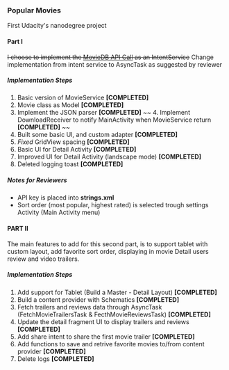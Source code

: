 ### Popular Movies

First Udacity's nanodegree project

#### Part I 

~~I choose to implement the [MovieDB API Call](http://api.themoviedb.org/3/discover/movie?api_key=) as an IntentService~~
Change implementation from intent service to AsyncTask as suggested by reviewer

##### Implementation Steps

1. Basic version of MovieService **[COMPLETED]**
2. Movie class as Model **[COMPLETED]**
3. Implement the JSON parser **[COMPLETED]**
~~ 4. Implement DownloadReceiver to notify MainActivity when MovieService return **[COMPLETED]** ~~
5. Built some basic UI, and custom adapter **[COMPLETED]**
6. _Fixed_ GridView spacing **[COMPLETED]**
7. Basic UI for Detail Activity **[COMPLETED]**
8. Improved UI for Detail Activity (landscape mode) **[COMPLETED]**
9. Deleted logging toast **[COMPLETED]**

##### Notes for Reviewers
- API key is placed into **strings.xml**
- Sort order (most popular, highest rated) is selected trough settings Activity (Main Activity menu)


#### PART II

The main features to add for this second part, is to support tablet with custom layout, add favorite sort order, displaying in movie Detail
users review and video trailers.

##### Implementation Steps

1. Add support for Tablet (Build a Master - Detail Layout) **[COMPLETED]**
2. Build a content provider with Schematics **[COMPLETED]**
3. Fetch trailers and reviews data through AsyncTask (FetchMovieTrailersTask & FecthMovieReviewsTask) **[COMPLETED]**
4. Update the detail fragment UI to display trailers and reviews **[COMPLETED]**
5. Add share intent to share the first movie trailer **[COMPLETED]**
6. Add functions to save and retrive favorite movies to/from content provider **[COMPLETED]**
7. Delete logs **[COMPLETED]**